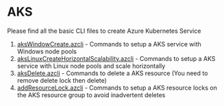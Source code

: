 # AKS


Please find all the basic CLI files to create Azure Kubernetes Service

1) [aksWindowCreate.azcli](AKS-for-beginners/aksWindowCreate.azcli) - Commands to setup a AKS service with Windows node pools
2) [aksLinuxCreateHorizontalScalability.azcli](AKS-for-beginners/aksLinuxCreateHorizontalScalability.azcli) - Commands to setup a AKS service with Linux node pools and scale horizontally
3) [aksDelete.azcli](AKS-for-beginners/aksDelete.azcli) - Commands to delete a AKS resource (You need to remove delete lock then delete)
4) [addResourceLock.azcli](AKS-for-beginners/addResourceLock.azcli) - Commands to setup a AKS resource locks on the AKS resource group to avoid inadvertent deletes
